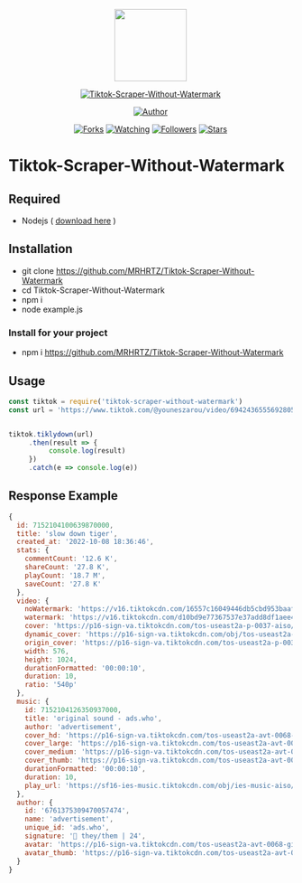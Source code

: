 <p align="center">
<img src="https://raw.githubusercontent.com/MRHRTZ/Tiktok-Scraper-Without-Watermark/main/src/media/ttk.webp" width="128" height="128"/>
</p>
<p align="center">
<a href="#"><img title="Tiktok-Scraper-Without-Watermark" src="https://img.shields.io/static/v1?label=package&message=Tiktok-Scraper-Without-Watermark&color=lightred"></a>
</p>
<p align="center">
<a href="https://github.com/MRHRTZ"><img title="Author" src="https://img.shields.io/badge/Author-MRHRTZ-red.svg?style=for-the-badge&logo=github"></a>
</p>
<p align="center">
<a href="https://github.com/MRHRTZ/Tiktok-Scraper-Without-Watermark/network/members"><img title="Forks" src="https://img.shields.io/github/forks/MRHRTZ/Tiktok-Scraper-Without-Watermark?color=red&style=flat-square"></a>
<a href="https://github.com/MRHRTZ/Tiktok-Scraper-Without-Watermark/watchers"><img title="Watching" src="https://img.shields.io/github/watchers/MRHRTZ/Tiktok-Scraper-Without-Watermark?label=Watchers&color=blue&style=flat-square"></a>
<a href="https://github.com/MRHRTZ/Tiktok-Scraper-Without-Watermark"><img title="Followers" src="https://img.shields.io/github/followers/MRHRTZ?color=blue&style=flat-square"></a>
<a href="https://github.com/MRHRTZ/Tiktok-Scraper-Without-Watermark/stargazers/"><img title="Stars" src="https://img.shields.io/github/stars/MRHRTZ/Tiktok-Scraper-Without-Watermark?color=red&style=flat-square"></a>
</p>

# Tiktok-Scraper-Without-Watermark

## Required
- Nodejs ( <a href="https://nodejs.org/en/download">download here</a> )

## Installation

- git clone https://github.com/MRHRTZ/Tiktok-Scraper-Without-Watermark
- cd Tiktok-Scraper-Without-Watermark
- npm i
- node example.js

### Install for your project

- npm i https://github.com/MRHRTZ/Tiktok-Scraper-Without-Watermark

## Usage

```js
const tiktok = require('tiktok-scraper-without-watermark')
const url = 'https://www.tiktok.com/@youneszarou/video/6942436555692805381'


tiktok.tiklydown(url)
     .then(result => {
          console.log(result)
     })
     .catch(e => console.log(e))
```

## Response Example

```javascript
{
  id: 7152104100639870000,
  title: 'slow down tiger',
  created_at: '2022-10-08 18:36:46',
  stats: {
    commentCount: '12.6 K',
    shareCount: '27.8 K',
    playCount: '18.7 M',
    saveCount: '27.8 K'
  },
  video: {
    noWatermark: 'https://v16.tiktokcdn.com/16557c16049446db5cbd953baaf456cf/63860d88/video/tos/useast2a/tos-useast2a-pve-0037-aiso/94367a4561f1468e90e03d360ed671d3/?a=1180&ch=0&cr=3&dr=0&lr=all&cd=0%7C0%7C0%7C3&cv=1&br=2818&bt=1409&cs=0&ds=6&ft=KLrRMzm8m6o0PDOcdEMaQ9j3QwS6JE.C0&mime_type=video_mp4&qs=0&rc=Ojk5Zzo6N2VmZzlkNDQ0NUBpM3M1bTw6ZjhwZzMzZjgzM0AzLi01YDUxNjAxMTIwNDFhYSMzYXIwcjRnLi1gLS1kL2Nzcw%3D%3D&l=20221129074740010223077169270CE688&btag=80000&cc=2',
    watermark: 'https://v16.tiktokcdn.com/d10bd9e77367537e37add8df1aee461c/63860d88/video/tos/useast2a/tos-useast2a-pve-0037c001-aiso/87b615d3cd234ca5ae7ebae99e3c9e1c/?a=1180&ch=0&cr=3&dr=0&lr=all&cd=0%7C0%7C0%7C3&cv=1&br=2064&bt=1032&cs=0&ds=6&ft=KLrRMzm8m6o0PDOcdEMaQ9j3QwS6JE.C0&mime_type=video_mp4&qs=11&rc=OTc5ZTY0O2VkNGgzZzo1ZUBpM3M1bTw6ZjhwZzMzZjgzM0A0MF8vLjAyXi8xMjJeYjYwYSMzYXIwcjRnLi1gLS1kL2Nzcw%3D%3D&l=20221129074740010223077169270CE688&btag=80000&cc=2',
    cover: 'https://p16-sign-va.tiktokcdn.com/tos-useast2a-p-0037-aiso/bf8174a76ef04c24a4f55654cbc7b2f2~noop.image?x-expires=1669791600&x-signature=dmddtVdnCcnUZO4UUIwmAodQp2c%3D&s=FEED&se=false&sh=&sc=cover&l=20221129074740010223077169270CE688',
    dynamic_cover: 'https://p16-sign-va.tiktokcdn.com/obj/tos-useast2a-p-0037-aiso/31f59f043778417ea0c2b2c2892a178c_1665229008?x-expires=1669791600&x-signature=448D6ExkaDv4qVZFCtMVz1KxWc0%3D&s=FEED&se=false&sh=&sc=dynamic_cover&l=20221129074740010223077169270CE688',
    origin_cover: 'https://p16-sign-va.tiktokcdn.com/tos-useast2a-p-0037-aiso/fa054bf0fcd44409a7f810cbee854228_1665229008~tplv-tiktokx-360p.webp?x-expires=1669791600&x-signature=S2xzyIMwP9i%2FL0AjHgKpi3Xc9wQ%3D&s=FEED&se=false&sh=&sc=feed_cover&l=20221129074740010223077169270CE688',
    width: 576,
    height: 1024,
    durationFormatted: '00:00:10',
    duration: 10,
    ratio: '540p'
  },
  music: {
    id: 7152104126350937000,
    title: 'original sound - ads.who',
    author: 'advertisement',
    cover_hd: 'https://p16-sign-va.tiktokcdn.com/tos-useast2a-avt-0068-giso/beb1b3a7b0e17398b9c2cb6556f2ef7c~c5_1080x1080.webp?x-expires=1669791600&x-signature=YwY3THFHdgVgN1rBg9vp1463oxE%3D',
    cover_large: 'https://p16-sign-va.tiktokcdn.com/tos-useast2a-avt-0068-giso/beb1b3a7b0e17398b9c2cb6556f2ef7c~c5_1080x1080.webp?x-expires=1669791600&x-signature=YwY3THFHdgVgN1rBg9vp1463oxE%3D',
    cover_medium: 'https://p16-sign-va.tiktokcdn.com/tos-useast2a-avt-0068-giso/beb1b3a7b0e17398b9c2cb6556f2ef7c~c5_720x720.webp?x-expires=1669791600&x-signature=%2BslmkyJKFYlq8h303Q4A1Sa3iY4%3D',
    cover_thumb: 'https://p16-sign-va.tiktokcdn.com/tos-useast2a-avt-0068-giso/beb1b3a7b0e17398b9c2cb6556f2ef7c~c5_100x100.webp?x-expires=1669791600&x-signature=%2Bw3ZrU%2BM70kXaz0Iml5yCXMSVTk%3D',
    durationFormatted: '00:00:10',
    duration: 10,
    play_url: 'https://sf16-ies-music.tiktokcdn.com/obj/ies-music-aiso/7152108529230547739.mp3'
  },
  author: {
    id: '6761375309470057474',
    name: 'advertisement',
    unique_id: 'ads.who',
    signature: '🏹 they/them | 24',
    avatar: 'https://p16-sign-va.tiktokcdn.com/tos-useast2a-avt-0068-giso/beb1b3a7b0e17398b9c2cb6556f2ef7c~c5_720x720.webp?x-expires=1669791600&x-signature=%2BslmkyJKFYlq8h303Q4A1Sa3iY4%3D',
    avatar_thumb: 'https://p16-sign-va.tiktokcdn.com/tos-useast2a-avt-0068-giso/beb1b3a7b0e17398b9c2cb6556f2ef7c~c5_100x100.webp?x-expires=1669791600&x-signature=%2Bw3ZrU%2BM70kXaz0Iml5yCXMSVTk%3D'
  }
}
```
